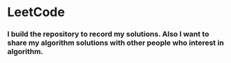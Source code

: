 # LeetCode
### I build the repository to record my solutions. Also I want to share my algorithm solutions with other people who interest in algorithm.
